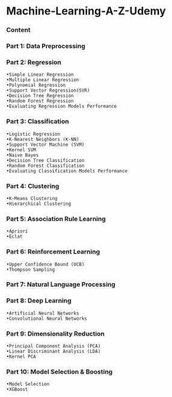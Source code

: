 # Machine-Learning-A-Z-Udemy
 
### Content
 
### Part 1: Data Preprocessing
 
### Part 2: Regression
```
•Simple Linear Regression
•Multiple Linear Regression
•Polynomial Regression
•Support Vector Regression(SVR)
•Decision Tree Regression
•Random Forest Regression
•Evaluating Regression Models Performance
```
### Part 3: Classification
```
•Logistic Regression
•K-Nearest Neighbors (K-NN)
•Support Vector Machine (SVM)
•Kernel SVM
•Naive Bayes
•Decision Tree Classification
•Random Forest Classification
•Evaluating Classification Models Performance
```
### Part 4: Clustering
```
•K-Means Clustering
•Hierarchical Clustering
```
### Part 5: Association Rule Learning
```
•Apriori
•Eclat
```
### Part 6: Reinforcement Learning
```
•Upper Confidence Bound (UCB)
•Thompson Sampling
```
### Part 7: Natural Language Processing

### Part 8: Deep Learning
```
•Artificial Neural Networks
•Convolutional Neural Networks
```
### Part 9: Dimensionality Reduction 
```
•Principal Component Analysis (PCA)
•Linear Discriminant Analysis (LDA)
•Kernel PCA
```
### Part 10: Model Selection & Boosting
```
•Model Selection
•XGBoost
```
